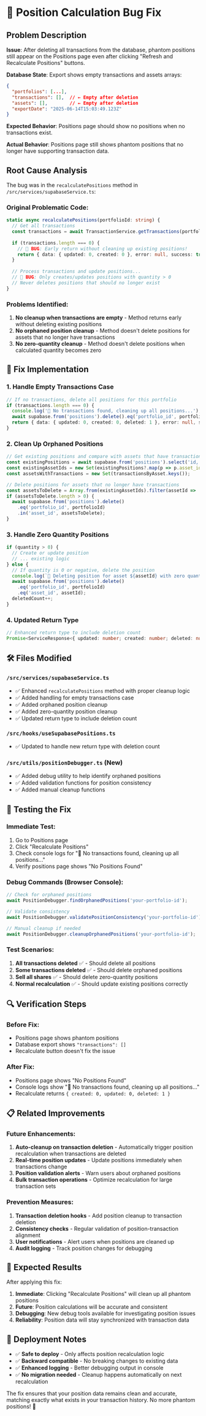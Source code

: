 # 🐛 Position Calculation Bug Fix

## Problem Description
**Issue**: After deleting all transactions from the database, phantom positions still appear on the Positions page even after clicking "Refresh and Recalculate Positions" buttons.

**Database State**: Export shows empty transactions and assets arrays:
```json
{
  "portfolios": [...],
  "transactions": [],  // ← Empty after deletion
  "assets": [],        // ← Empty after deletion
  "exportDate": "2025-06-14T15:03:49.123Z"
}
```

**Expected Behavior**: Positions page should show no positions when no transactions exist.

**Actual Behavior**: Positions page still shows phantom positions that no longer have supporting transaction data.

## Root Cause Analysis

The bug was in the `recalculatePositions` method in `/src/services/supabaseService.ts`:

### Original Problematic Code:
```typescript
static async recalculatePositions(portfolioId: string) {
  // Get all transactions
  const transactions = await TransactionService.getTransactions(portfolioId);
  
  if (transactions.length === 0) {
    // 🐛 BUG: Early return without cleaning up existing positions!
    return { data: { updated: 0, created: 0 }, error: null, success: true };
  }
  
  // Process transactions and update positions...
  // 🐛 BUG: Only creates/updates positions with quantity > 0
  // Never deletes positions that should no longer exist
}
```

### Problems Identified:
1. **No cleanup when transactions are empty** - Method returns early without deleting existing positions
2. **No orphaned position cleanup** - Method doesn't delete positions for assets that no longer have transactions  
3. **No zero-quantity cleanup** - Method doesn't delete positions when calculated quantity becomes zero

## 🔧 Fix Implementation

### 1. Handle Empty Transactions Case
```typescript
// If no transactions, delete all positions for this portfolio
if (transactions.length === 0) {
  console.log('🧹 No transactions found, cleaning up all positions...');
  await supabase.from('positions').delete().eq('portfolio_id', portfolioId);
  return { data: { updated: 0, created: 0, deleted: 1 }, error: null, success: true };
}
```

### 2. Clean Up Orphaned Positions
```typescript
// Get existing positions and compare with assets that have transactions
const existingPositions = await supabase.from('positions').select('id, asset_id').eq('portfolio_id', portfolioId);
const existingAssetIds = new Set(existingPositions?.map(p => p.asset_id) || []);
const assetsWithTransactions = new Set(transactionsByAsset.keys());

// Delete positions for assets that no longer have transactions
const assetsToDelete = Array.from(existingAssetIds).filter(assetId => !assetsWithTransactions.has(assetId));
if (assetsToDelete.length > 0) {
  await supabase.from('positions').delete()
    .eq('portfolio_id', portfolioId)
    .in('asset_id', assetsToDelete);
}
```

### 3. Handle Zero Quantity Positions
```typescript
if (quantity > 0) {
  // Create or update position
  // ... existing logic
} else {
  // If quantity is 0 or negative, delete the position
  console.log(`🧹 Deleting position for asset ${assetId} with zero quantity`);
  await supabase.from('positions').delete()
    .eq('portfolio_id', portfolioId)
    .eq('asset_id', assetId);
  deletedCount++;
}
```

### 4. Updated Return Type
```typescript
// Enhanced return type to include deletion count
Promise<ServiceResponse<{ updated: number; created: number; deleted: number }>>
```

## 🛠️ Files Modified

### `/src/services/supabaseService.ts`
- ✅ Enhanced `recalculatePositions` method with proper cleanup logic
- ✅ Added handling for empty transactions case
- ✅ Added orphaned position cleanup
- ✅ Added zero-quantity position cleanup
- ✅ Updated return type to include deletion count

### `/src/hooks/useSupabasePositions.ts`
- ✅ Updated to handle new return type with deletion count

### `/src/utils/positionDebugger.ts` (New)
- ✅ Added debug utility to help identify orphaned positions
- ✅ Added validation functions for position consistency
- ✅ Added manual cleanup functions

## 🧪 Testing the Fix

### Immediate Test:
1. Go to Positions page
2. Click "Recalculate Positions"
3. Check console logs for "🧹 No transactions found, cleaning up all positions..."
4. Verify positions page shows "No Positions Found"

### Debug Commands (Browser Console):
```javascript
// Check for orphaned positions
await PositionDebugger.findOrphanedPositions('your-portfolio-id');

// Validate consistency
await PositionDebugger.validatePositionConsistency('your-portfolio-id');

// Manual cleanup if needed
await PositionDebugger.cleanupOrphanedPositions('your-portfolio-id');
```

### Test Scenarios:
1. **All transactions deleted** ✅ - Should delete all positions
2. **Some transactions deleted** ✅ - Should delete orphaned positions
3. **Sell all shares** ✅ - Should delete zero-quantity positions
4. **Normal recalculation** ✅ - Should update existing positions correctly

## 🔍 Verification Steps

### Before Fix:
- Positions page shows phantom positions
- Database export shows `"transactions": []`
- Recalculate button doesn't fix the issue

### After Fix:
- Positions page shows "No Positions Found"
- Console logs show "🧹 No transactions found, cleaning up all positions..."
- Recalculate returns `{ created: 0, updated: 0, deleted: 1 }`

## 📋 Related Improvements

### Future Enhancements:
1. **Auto-cleanup on transaction deletion** - Automatically trigger position recalculation when transactions are deleted
2. **Real-time position updates** - Update positions immediately when transactions change
3. **Position validation alerts** - Warn users about orphaned positions
4. **Bulk transaction operations** - Optimize recalculation for large transaction sets

### Prevention Measures:
1. **Transaction deletion hooks** - Add position cleanup to transaction deletion
2. **Consistency checks** - Regular validation of position-transaction alignment  
3. **User notifications** - Alert users when positions are cleaned up
4. **Audit logging** - Track position changes for debugging

## 🎯 Expected Results

After applying this fix:

1. **Immediate**: Clicking "Recalculate Positions" will clean up all phantom positions
2. **Future**: Position calculations will be accurate and consistent
3. **Debugging**: New debug tools available for investigating position issues
4. **Reliability**: Position data will stay synchronized with transaction data

## 🚀 Deployment Notes

- ✅ **Safe to deploy** - Only affects position recalculation logic
- ✅ **Backward compatible** - No breaking changes to existing data
- ✅ **Enhanced logging** - Better debugging output in console
- ✅ **No migration needed** - Cleanup happens automatically on next recalculation

The fix ensures that your position data remains clean and accurate, matching exactly what exists in your transaction history. No more phantom positions! 🎉